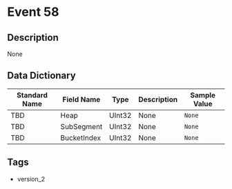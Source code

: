 # Event 58

## Description
None

## Data Dictionary
|Standard Name|Field Name|Type|Description|Sample Value|
|---|---|---|---|---|
|TBD|Heap|UInt32|None|`None`|
|TBD|SubSegment|UInt32|None|`None`|
|TBD|BucketIndex|UInt32|None|`None`|

## Tags
* version_2